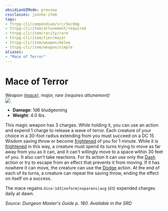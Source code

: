 ```yaml
---
obsidianUIMode: preview
cssclasses: json5e-item
tags:
- ttrpg-cli/compendium/src/5e/dmg
- ttrpg-cli/item/attunement/required
- ttrpg-cli/item/rarity/rare
- ttrpg-cli/item/tier/major
- ttrpg-cli/item/weapon/melee
- ttrpg-cli/item/weapon/simple
aliases: 
- "Mace of Terror"
---
```

# Mace of Terror
*Weapon ([mace](/3-Mechanics/CLI/Compendium/items/mace.md)), major, rare (requires attunement)*  
![](/3-Mechanics/CLI/Compendium/items/img/mace-of-terror.webp#right)

- **Damage**: 1d6 bludgeoning
- **Weight**: 4.0 lbs.

This magic weapon has 3 charges. While holding it, you can use an action and expend 1 charge to release a wave of terror. Each creature of your choice in a 30-foot radius extending from you must succeed on a DC 15 Wisdom saving throw or become [frightened](/3-Mechanics/CLI/Rules/conditions.md#Frightened) of you for 1 minute. While it is [frightened](/3-Mechanics/CLI/Rules/conditions.md#Frightened) in this way, a creature must spend its turns trying to move as far away from you as it can, and it can't willingly move to a space within 30 feet of you. It also can't take reactions. For its action it can use only the [Dash](/3-Mechanics/CLI/Rules/actions.md#Dash) action or try to escape from an effect that prevents it from moving. If it has nowhere it can move, the creature can use the [Dodge](/3-Mechanics/CLI/Rules/actions.md#Dodge) action. At the end of each of its turns, a creature can repeat the saving throw, ending the effect on itself on a success.

The mace regains `dice:1d3|noform|noparens|avg` (`d3`) expended charges daily at dawn.

*Source: Dungeon Master's Guide p. 180. Available in the <span title='Systems Reference Document (5.1)'>SRD</span>*